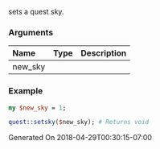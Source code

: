 sets a quest sky.
### Arguments
**Name**|**Type**|**Description**
:---|:---|:---
new_sky||

### Example

```perl
my $new_sky = 1;

quest::setsky($new_sky); # Returns void
```


Generated On 2018-04-29T00:30:15-07:00